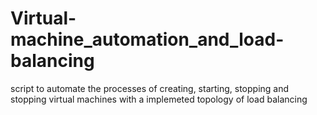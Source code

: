 # Virtual-machine_automation_and_load-balancing

script to automate the processes of creating, starting, stopping and stopping virtual machines with a implemeted topology of load balancing
